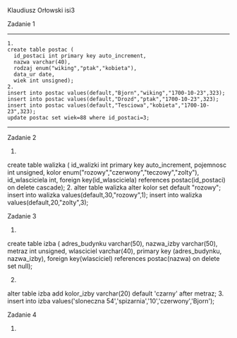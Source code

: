 Klaudiusz Orłowski isi3

Zadanie 1
***
```
1. 
create table postac ( 
  id_postaci int primary key auto_increment,
  nazwa varchar(40),
  rodzaj enum("wiking","ptak","kobieta"),
  data_ur date,
  wiek int unsigned);
2.
insert into postac values(default,"Bjorn","wiking","1700-10-23",323);
insert into postac values(default,"Drozd","ptak","1700-10-23",323);
insert into postac values(default,"Tesciowa","kobieta","1700-10-23",323);
update postac set wiek=88 where id_postaci=3;
```
***
Zadanie 2

1.
create table walizka (
  id_walizki int primary key auto_increment,
  pojemnosc int unsigned,
  kolor enum("rozowy","czerwony","teczowy","zolty"),
  id_wlasciciela int,
  foreign key(id_wlasciciela) references postac(id_postaci) on delete cascade);
2.
alter table walizka alter kolor set default "rozowy";
insert into walizka values(default,30,"rozowy",1);
insert into walizka values(default,20,"zolty",3);

Zadanie 3

1.
create table izba ( 
  adres_budynku varchar(50),
  nazwa_izby varchar(50),
  metraz int unsigned,
  wlasciciel varchar(40),
  primary key (adres_budynku, nazwa_izby),
  foreign key(wlasciciel) references postac(nazwa) on delete set null);

2.
alter table izba add kolor_izby varchar(20) default 'czarny' after metraz;
3.
insert into izba values('sloneczna 54','spizarnia','10','czerwony','Bjorn');

Zadanie 4

1.

